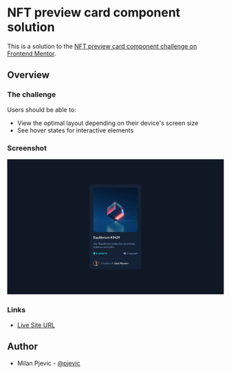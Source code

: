 # NFT preview card component solution

This is a solution to the [NFT preview card component challenge on Frontend Mentor](https://www.frontendmentor.io/challenges/nft-preview-card-component-SbdUL_w0U).

## Overview

### The challenge

Users should be able to:

- View the optimal layout depending on their device's screen size
- See hover states for interactive elements

### Screenshot

![](./screenshot.png)

### Links


- [Live Site URL](https://pjevic.github.io/NFT-preview-card-component/)

## Author

- Milan Pjevic - [@pjevic](https://www.frontendmentor.io/profile/pjevic)
